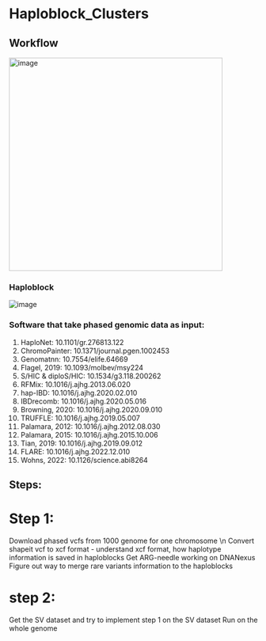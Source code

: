 # Haploblock_Clusters

## Workflow

<img width="431" alt="image" src="https://github.com/user-attachments/assets/d01b1797-1178-4ee4-adaf-972d20495fe9">

### Haploblock 

![image](https://github.com/user-attachments/assets/cc02f217-4e04-4904-90ab-a228b9f5edf2)


### Software that take phased genomic data as input: 

1. HaploNet: 10.1101/gr.276813.122
2. ChromoPainter: 10.1371/journal.pgen.1002453
3. Genomatnn: 10.7554/elife.64669
4. Flagel, 2019: 10.1093/molbev/msy224
5. S/HIC & diploS/HIC: 10.1534/g3.118.200262
6. RFMix: 10.1016/j.ajhg.2013.06.020
7. hap-IBD: 10.1016/j.ajhg.2020.02.010
8. IBDrecomb: 10.1016/j.ajhg.2020.05.016
9. Browning, 2020: 10.1016/j.ajhg.2020.09.010
10. TRUFFLE: 10.1016/j.ajhg.2019.05.007
11. Palamara, 2012: 10.1016/j.ajhg.2012.08.030
12. Palamara, 2015: 10.1016/j.ajhg.2015.10.006
13. Tian, 2019: 10.1016/j.ajhg.2019.09.012
14. FLARE: 10.1016/j.ajhg.2022.12.010
15. Wohns, 2022: 10.1126/science.abi8264

## Steps:
# Step 1:
Download phased vcfs from 1000 genome for one chromosome \n
Convert shapeit vcf to xcf format - understand xcf format, how haplotype information is saved in haploblocks
Get ARG-needle working on DNANexus
Figure out way to merge rare variants information to the haploblocks

# step 2:
Get the SV dataset and try to implement step 1 on the SV dataset
Run on the whole genome
